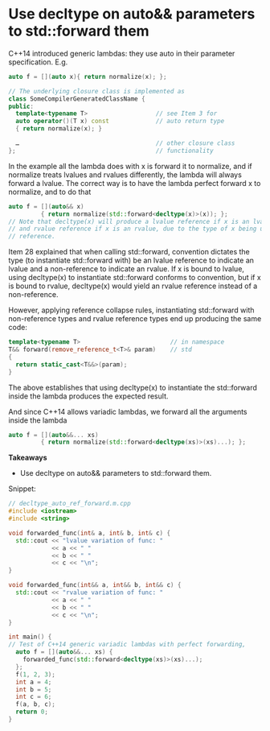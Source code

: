# Use decltype on auto&& parameters to std::forward them

C++14 introduced generic lambdas: they use auto in their parameter specification. E.g.
```cpp
auto f = [](auto x){ return normalize(x); };

// The underlying closure class is implemented as
class SomeCompilerGeneratedClassName {
public:
  template<typename T>                   // see Item 3 for 
  auto operator()(T x) const             // auto return type
  { return normalize(x); }

  …                                      // other closure class
};                                       // functionality
```
In the example all the lambda does with x is forward it to normalize, and if normalize treats lvalues and rvalues differently, the lambda will always forward a lvalue.
The correct way is to have the lambda perfect forward x to normalize, and to do that
```cpp
auto f = [](auto&& x)
         { return normalize(std::forward<decltype(x)>(x)); };
// Note that decltype(x) will produce a lvalue reference if x is an lvalue,
// and rvalue reference if x is an rvalue, due to the type of x being universal
// reference.
```
Item 28 explained that when calling std::forward, convention dictates the type (to instantiate std::forward with) be an lvalue reference to indicate an lvalue and a non-reference to indicate an rvalue.
If x is bound to lvalue, using decltype(x) to instantiate std::forward conforms to convention, but if x is bound to rvalue, decltype(x) would yield an rvalue reference instead of a non-reference.

However, applying reference collapse rules, instantiating std::forward with non-reference types and rvalue reference types end up producing the same code:
```cpp
template<typename T>                         // in namespace
T&& forward(remove_reference_t<T>& param)    // std
{
  return static_cast<T&&>(param);
}
```
The above establishes that using decltype(x) to instantiate the std::forward inside the lambda produces the expected result.

And since C++14 allows variadic lambdas, we forward all the arguments inside the lambda
```cpp
auto f = [](auto&&... xs)
         { return normalize(std::forward<decltype(xs)>(xs)...); };
```

**Takeaways**
* Use decltype on auto&& parameters to std::forward them.


Snippet:
```cpp
// decltype_auto_ref_forward.m.cpp
#include <iostream>
#include <string>

void forwarded_func(int& a, int& b, int& c) {
  std::cout << "lvalue variation of func: "
            << a << " "
            << b << " "
            << c << "\n";
}

void forwarded_func(int&& a, int&& b, int&& c) {
  std::cout << "rvalue variation of func: "
            << a << " "
            << b << " "
            << c << "\n";
}

int main() {
// Test of C++14 generic variadic lambdas with perfect forwarding, 
  auto f = [](auto&&... xs) {
    forwarded_func(std::forward<decltype(xs)>(xs)...);
  };
  f(1, 2, 3);
  int a = 4;
  int b = 5;
  int c = 6;
  f(a, b, c);
  return 0;
}

```
